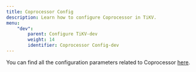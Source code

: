 ```yaml
---
title: Coprocessor Config
description: Learn how to configure Coprocessor in TiKV.
menu:
    "dev":
        parent: Configure TiKV-dev
        weight: 14
        identifier: Coprocessor Config-dev
---
```


You can find all the configuration parameters related to Coprocessor [here](../tikv-configuration-file/#coprocessor).
